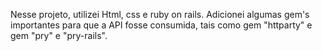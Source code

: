 Nesse projeto, utilizei Html, css e ruby on rails. Adicionei algumas gem's importantes para que a API fosse consumida, tais como gem "httparty" e gem "pry" e "pry-rails". 
